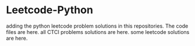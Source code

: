 # Leetcode-Python
adding the python leetcode problem solutions in this repositories. 
The code files are here.
all CTCI problems solutions are here.
some leetcode solutions are here.



























































































































































































































































































































































































































































































































































































































































































































































































































































































































































































































